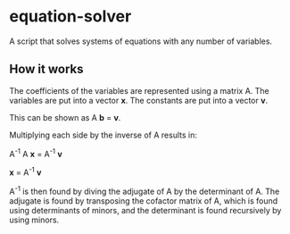 # equation-solver

A script that solves systems of equations with any number of variables.

## How it works

The coefficients of the variables are represented using a matrix A. The variables are put into a vector **x**. The constants are put into a vector **v**.

This can be shown as A **b** = **v**.

Multiplying each side by the inverse of A results in:

A<sup>-1</sup> A **x** = A<sup>-1</sup> **v**

**x** = A<sup>-1</sup> **v**

A<sup>-1</sup> is then found by diving the adjugate of A by the determinant of A. The adjugate is found by transposing the cofactor matrix of A, which is found using determinants of minors, and the determinant is found recursively by using minors.
